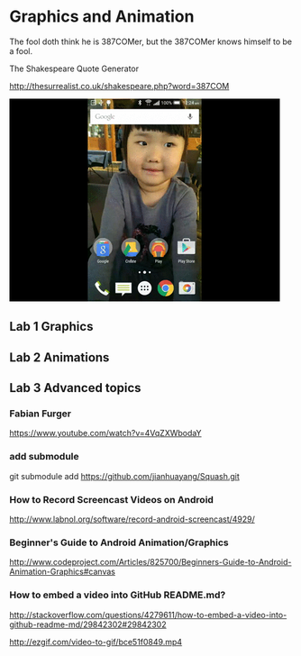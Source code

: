 # Graphics and Animation

The fool doth think he is 387COMer, but the 387COMer knows himself to be a fool.

The Shakespeare Quote Generator

http://thesurrealist.co.uk/shakespeare.php?word=387COM

[![](.md_images/ezgif-23203067.gif)](https://youtu.be/ewk5-RKs-X4)




## Lab 1 Graphics

### 

## Lab 2 Animations

## Lab 3 Advanced topics


### Fabian Furger

https://www.youtube.com/watch?v=4VqZXWbodaY

### add submodule

git submodule add https://github.com/jianhuayang/Squash.git


### How to Record Screencast Videos on Android

http://www.labnol.org/software/record-android-screencast/4929/

### Beginner's Guide to Android Animation/Graphics

http://www.codeproject.com/Articles/825700/Beginners-Guide-to-Android-Animation-Graphics#canvas

### How to embed a video into GitHub README.md?

http://stackoverflow.com/questions/4279611/how-to-embed-a-video-into-github-readme-md/29842302#29842302

http://ezgif.com/video-to-gif/bce51f0849.mp4